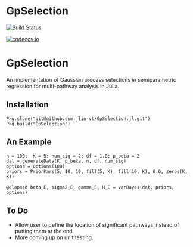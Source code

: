 # GpSelection

[![Build Status](https://travis-ci.org/jlin-vt/GpSelection.jl.svg?branch=master)](https://travis-ci.org/jlin-vt/GpSelection.jl)

[![codecov.io](http://codecov.io/github/jlin-vt/GpSelection.jl/coverage.svg?branch=master)](http://codecov.io/github/jlin-vt/GpSelection.jl?branch=master)

# GpSelection
An implementation of Gaussian process selections in semiparametric regression for multi-pathway analysis in Julia.

## Installation

```
Pkg.clone("git@github.com:jlin-vt/GpSelection.jl.git")
Pkg.build("GpSelection")
```

## An Example
```
n = 100;  K = 5; num_sig = 2; df = 1.0; p_beta = 2
dat = generateData(K, p_beta, n, df, num_sig)
options = Options(100)
priors = PriorPars(5, 10, 10, fill(5, K), fill(10, K), 0.0, zeros(K, K))

@elapsed beta_E, sigma2_E, gamma_E, H_E = varBayes(dat, priors, options)

```

## To Do
* Allow user to define the location of significant pathways instead of putting them at the end.
* More coming up on unit testing.
